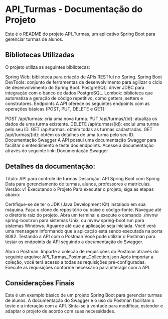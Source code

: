 # API_Turmas - Documentação do Projeto
Este é o README do projeto API_Turmas, um aplicativo Spring Boot para gerenciar turmas de alunos.

## Bibliotecas Utilizadas
O projeto utiliza as seguintes bibliotecas:

Spring Web: biblioteca para criação de APIs RESTful no Spring.
Spring Boot DevTools: conjunto de ferramentas de desenvolvimento para agilizar o ciclo de desenvolvimento do Spring Boot.
PostgreSQL: driver JDBC para integração com o banco de dados PostgreSQL.
Lombok: biblioteca que automatiza a geração de código repetitivo, como getters, setters e construtores.
Endpoints
A API oferece os seguintes endpoints com as operações básicas (POST, PUT, DELETE e GET):

POST /api/turmas: cria uma nova turma.
PUT /api/turmas/{id}: atualiza os dados de uma turma existente.
DELETE /api/turmas/{id}: exclui uma turma pelo seu ID.
GET /api/turmas: obtém todas as turmas cadastradas.
GET /api/turmas/{id}: obtém os detalhes de uma turma pelo seu ID.
Documentação Swagger
A API possui uma documentação Swagger para facilitar o entendimento e teste dos endpoints. Acesse a documentação através do seguinte link: Documentação Swagger

## Detalhes da documentação:

Título: API para controle de turmas
Descrição: API Spring Boot com Spring Data para gerenciamento de turmas, alunos, professores e matrículas.
Versão: v1
Executando o Projeto
Para executar o projeto, siga as etapas abaixo:

Certifique-se de ter o JDK (Java Development Kit) instalado em sua máquina.
Faça o clone do repositório ou baixe o código-fonte.
Navegue até o diretório raiz do projeto.
Abra um terminal e execute o comando ./mvnw spring-boot:run para sistemas Unix, ou mvnw spring-boot:run para sistemas Windows.
Aguarde até que a aplicação seja iniciada. Você verá uma mensagem informando que a aplicação está sendo executada na porta 8082.
Testando a API com o Postman
Você pode utilizar o Postman para testar os endpoints da API seguindo a documentação do Swagger.

Abra o Postman.
Importe a coleção de requisições do Postman através do seguinte arquivo: API_Turmas_Postman_Collection.json
Após importar a coleção, você terá acesso a todas as requisições pré-configuradas.
Execute as requisições conforme necessário para interagir com a API.

## Considerações Finais
Este é um exemplo básico de um projeto Spring Boot para gerenciar turmas de alunos. A documentação do Swagger e o uso do Postman facilitam o teste e a interação com a API. Sinta-se à vontade para modificar, estender e adaptar o projeto de acordo com suas necessidades.
